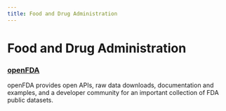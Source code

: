 ```yaml
---
title: Food and Drug Administration
---
```


# Food and Drug Administration

### [openFDA](https://open.fda.gov/)
openFDA provides open APIs, raw data downloads, documentation and examples, and a developer community for an important collection of FDA public datasets.
